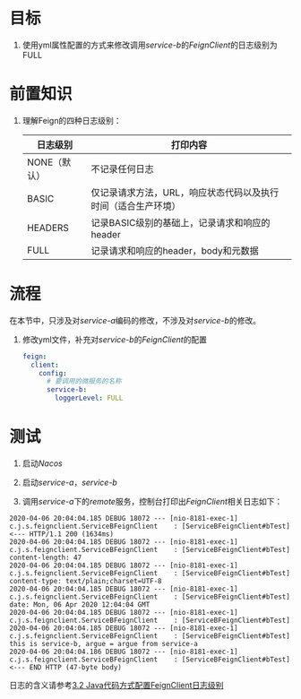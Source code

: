 # 目标

1. 使用yml属性配置的方式来修改调用*service-b*的*FeignClient*的日志级别为FULL






# 前置知识

1. 理解Feign的四种日志级别：

   | 日志级别     | 打印内容                                                     |
   | ------------ | ------------------------------------------------------------ |
   | NONE（默认） | 不记录任何日志                                               |
   | BASIC        | 仅记录请求方法，URL，响应状态代码以及执行时间（适合生产环境） |
   | HEADERS      | 记录BASIC级别的基础上，记录请求和响应的header                |
   | FULL         | 记录请求和响应的header，body和元数据                         |





# 流程

在本节中，只涉及对*service-a*编码的修改，不涉及对*service-b*的修改。

1. 修改yml文件，补充对*service-b*的*FeignClient*的配置

   ```yaml
   feign:
     client:
       config:
         # 要调用的微服务的名称
         service-b:
           loggerLevel: FULL
   ```
   
   
   




# 测试

1. 启动*Nacos*

2. 启动*service-a*，*service-b*

4. 调用*service-a*下的*remote*服务，控制台打印出*FeignClient*相关日志如下：


```
2020-04-06 20:04:04.185 DEBUG 18072 --- [nio-8181-exec-1] c.j.s.feignclient.ServiceBFeignClient    : [ServiceBFeignClient#bTest] <--- HTTP/1.1 200 (1634ms)
2020-04-06 20:04:04.185 DEBUG 18072 --- [nio-8181-exec-1] c.j.s.feignclient.ServiceBFeignClient    : [ServiceBFeignClient#bTest] content-length: 47
2020-04-06 20:04:04.185 DEBUG 18072 --- [nio-8181-exec-1] c.j.s.feignclient.ServiceBFeignClient    : [ServiceBFeignClient#bTest] content-type: text/plain;charset=UTF-8
2020-04-06 20:04:04.185 DEBUG 18072 --- [nio-8181-exec-1] c.j.s.feignclient.ServiceBFeignClient    : [ServiceBFeignClient#bTest] date: Mon, 06 Apr 2020 12:04:04 GMT
2020-04-06 20:04:04.185 DEBUG 18072 --- [nio-8181-exec-1] c.j.s.feignclient.ServiceBFeignClient    : [ServiceBFeignClient#bTest] 
2020-04-06 20:04:04.185 DEBUG 18072 --- [nio-8181-exec-1] c.j.s.feignclient.ServiceBFeignClient    : [ServiceBFeignClient#bTest] this is service-b, argue = argue from service-a
2020-04-06 20:04:04.186 DEBUG 18072 --- [nio-8181-exec-1] c.j.s.feignclient.ServiceBFeignClient    : [ServiceBFeignClient#bTest] <--- END HTTP (47-byte body)
```



日志的含义请参考[3.2 Java代码方式配置FeignClient日志级别](https://github.com/jyannis/SpringCloud-Alibaba-Learning/tree/master/3.Feign/3.2%20Java%E9%85%8D%E7%BD%AEFeign%E6%97%A5%E5%BF%97%E7%BA%A7%E5%88%AB)